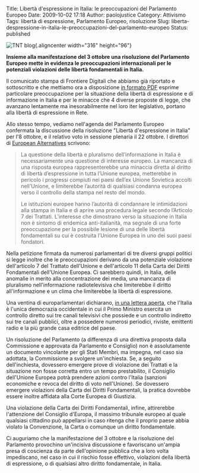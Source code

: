 Title: Libertà d'espressione in Italia: le preoccupazioni del Parlamento Europeo
Date: 2009-10-02 17:18
Author: paolojustice
Category: Attivismo
Tags: libertà di espressione, Parlamento Europeo, risoluzione
Slug: liberta-despressione-in-italia-le-preoccupazioni-del-parlamento-europeo
Status: published

![TNT blog](http://blog.tntvillage.scambioetico.org/wp-content/uploads/2009/10/banner-eng-white.gif){.aligncenter width="316" height="96"}

**Insieme alla manifestazione del 3 ottobre una risoluzione del Parlamento Europeo mette in evidenza le preoccupazioni internazionali per le potenziali violazioni delle libertà fondamentali in Italia.**

**<!--more-->**

Il comunicato stampa di Frontiere Digitali che abbiamo già riportato e sottoscritto e che mettiamo ora a disposizione [in formato PDF](http://blog.tntvillage.scambioetico.org/wp-content/uploads/2009/10/comunicato_3ottobre_FD.pdf) esprime particolare preoccupazione per la situazione della libertà di espressione e di informazione in Italia e per le minacce che 4 diverse proposte di legge, che avanzano lentamente ma inesorabilmente nel loro iter legislativo, portano alla libertà di espressione in Rete.

Allo stesso tempo, vediamo nell'agenda del Parlamento Europeo confermata la discussione della risoluzione "Libertà d'espressione in Italia" per l'8 ottobre, e il relativo voto in sessione plenaria il 22 ottobre. I direttori di [European Alternatives](http://www.euroalter.com/) scrivono:

> La questione della libertà e pluralismo dell’informazione in Italia è necessariamente una questione di interesse europeo. La mancanza di una risposta europea rappresenterebbe una minaccia diretta al diritto di libertà d’espressione in tutta l’Unione europea, metterebbe in pericolo i progressi compiuti nei paesi dell’ex Unione Sovietica accolti nell’Unione, e limiterebbe l’autorità di qualsiasi condanna europea verso il controllo della stampa nel resto del mondo.
>
> Le istituzioni europee hanno l’autorità di condannare le intimidazioni alla stampa in Italia e di aprire una procedura legale secondo l’Articolo 7 dei Trattati. L’interesse che dimostrano verso la situazione in Italia non è sintomo di endemica anti-italianità, ma segnale di una forte preoccupazione per la possibile lesione di una delle libertà fondamentali su cui è costruita l’Unione Europea in uno dei suoi paesi fondatori.

Nella petizione firmata da numerosi parlamentari di tre diversi gruppi politici si legge inoltre che le preoccupazioni derivano da una potenziale violazione dell'articolo 7 del Trattato dell'Unione e dell'articolo 11 della Carta dei Diritti Fondamentali dell'Unione Europea. Ci sarebbero quindi, in Italia, delle anomalie in merito alla concentrazione dei media, una mancanza di pluralismo nell'informazione radiotelevisiva che limiterebbe il diritto all'informazione e un clima che limiterebbe la libertà di espressione.

Una ventina di europarlamentari dichiarano, [in una lettera aperta](http://www.euroalter.com/2009/letters-of-meps-in-support-of-media-freedom-campaign/), che l'Italia è l'unica democrazia occidentale in cui il Primo Ministro esercita un controllo diretto sui tre canali televisivi che possiede e un controllo indiretto sui tre canali pubblici, oltre a possedere numerosi periodici, riviste, emittenti radio e la più grande casa editrice del paese.

Un risoluzione del Parlamento (a differenza di una direttiva proposta dalla Commissione e approvata da Parlamento e Consiglio) non è assolutamente un documento vincolante per gli Stati Membri, ma impegna, nel caso sia adottata, la Commissione a svolgere un'inchiesta. Se, a seguito dell'inchiesta, dovessero emergere prove di violazione dei Trattati e la situazione non fosse corretta entro un tempo prestabilito, il Consiglio dell'Unione Europea potrà prendere azioni contro l'Italia (sanzioni economiche e revoca del diritto di voto nell'Unione). Se dovessero emergere violazioni della Carta dei Diritti Fondamentali, la pratica dovrebbe essere inoltre affidata alla Corte Europea di Giustizia.

Una violazione della Carta dei Diritti Fondamentali, infine, attirerebbe l'attenzione del Consiglio d'Europa, il massimo tribunale europeo al quale qualsiasi cittadino può appellarsi in caso ritenga che il proprio paese abbia violato la Convenzione, la Carta o comunque un diritto fondamentale.

Ci auguriamo che la manifestazione del 3 ottobre e la risoluzione del Parlamento provochino un'incisiva discussione e favoriscano un'ampia presa di coscienza da parte dell'opinione pubblica che a loro volta impediscano, nel caso in cui il rischio fosse effettivo, violazioni della libertà di espressione, o di qualsiasi altro diritto fondamentale, in Italia.
